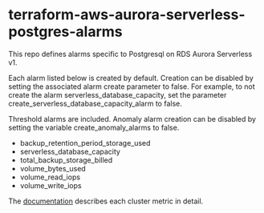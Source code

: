 # terraform-aws-aurora-serverless-postgres-alarms

This repo defines alarms specific to Postgresql on RDS Aurora Serverless v1.

Each alarm listed below is created by default. Creation can be disabled by setting the associated alarm create parameter to false. For example, to not create the alarm serverless_database_capacity, set the parameter create_serverless_database_capacity_alarm to false.

Threshold alarms are included. Anomaly alarm creation can be disabled by setting the variable create_anomaly_alarms to false.

- backup_retention_period_storage_used
- serverless_database_capacity
- total_backup_storage_billed
- volume_bytes_used
- volume_read_iops
- volume_write_iops

The [documentation](https://docs.aws.amazon.com/AmazonRDS/latest/AuroraUserGuide/Aurora.AuroraMySQL.Monitoring.Metrics.html) describes each cluster metric in detail. 